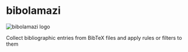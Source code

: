 bibolamazi
==========

![bibolamazi logo](https://github.com/phfaist/bibolamazi/raw/master/bibolamazi.png)

Collect bibliographic entries from BibTeX files and apply rules or filters to them
